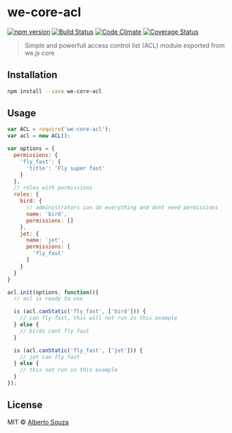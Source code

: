 # we-core-acl 

[![npm version](https://badge.fury.io/js/we-core-acl.svg)](https://badge.fury.io/js/we-core-acl) [![Build Status](https://travis-ci.org/wejs/we-core-acl.svg?branch=master)](https://travis-ci.org/wejs/we-core-acl) [![Code Climate](https://codeclimate.com/github/wejs/we-core-acl/badges/gpa.svg)](https://codeclimate.com/github/wejs/we-core-acl) [![Coverage Status](https://coveralls.io/repos/github/wejs/we-core-acl/badge.svg?branch=master)](https://coveralls.io/github/wejs/we-core-acl?branch=master)

> Simple and powerfull access control list (ACL) module exported from we.js core

## Installation

```sh
npm install --save we-core-acl
```

## Usage

```js
var ACL = require('we-core-acl');
var acl = new ACL();

var options = {
  permissions: {
    'fly_fast': {
      'title': 'Fly super fast'
    }
  },
  // roles with permissions
  roles: {
    bird: {
      // administrators can do everything and dont need permissions
      name: 'bird',
      permissions: []
    },
    jet: {
      name: 'jet',
      permissions: [
        'fly_fast'
      ]
    }
  }
}

acl.init(options, function(){
  // acl is ready to use

  is (acl.canStatic('fly_fast', ['bird'])) {
    // can fly fast, this will not run in this example
  } else {
    // birds cant fly fast
  }

  is (acl.canStatic('fly_fast', ['jet'])) {
    // jet can fly fast
  } else {
    // this not run in this example
  }
});

```
## License

MIT © [Alberto Souza](http://albertosouza.net)
